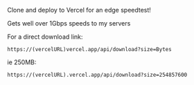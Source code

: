 Clone and deploy to Vercel for an edge speedtest! 

Gets well over 1Gbps speeds to my servers

For a direct download link:
```
https://(vercelURL)vercel.app/api/download?size=Bytes
```

ie 250MB:
```
https://(vercelURL).vercel.app/api/download?size=254857600
```
